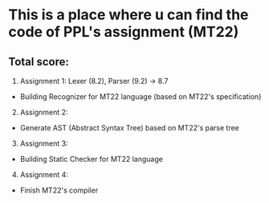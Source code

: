 # This is a place where u can find the code of PPL's assignment (MT22)
## Total score:
1. Assignment 1: Lexer (8.2), Parser (9.2) -> 8.7
  - Building Recognizer for MT22 language (based on MT22's specification)
2. Assignment 2:
  - Generate AST (Abstract Syntax Tree) based on MT22's parse tree
3. Assignment 3:
  - Building Static Checker for MT22 language
4. Assignment 4:
  - Finish MT22's compiler

